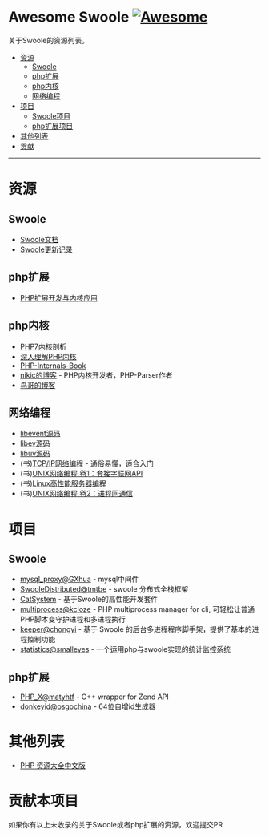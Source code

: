 # Awesome Swoole [![Awesome](https://cdn.rawgit.com/sindresorhus/awesome/d7305f38d29fed78fa85652e3a63e154dd8e8829/media/badge.svg)](https://github.com/sindresorhus/awesome)

关于Swoole的资源列表。

- [资源](#资源)
    - [Swoole](#Swoole)
    - [php扩展](#php扩展)
    - [php内核](#php内核)
    - [网络编程](#网络编程)
- [项目](#项目)
    - [Swoole项目](#Swoole项目)
    - [php扩展项目](#php扩展项目)
- [其他列表](#其他列表)
- [贡献](#贡献)

- - -

# 资源

## Swoole 

* [Swoole文档](https://wiki.swoole.com/)
* [Swoole更新记录](https://wiki.swoole.com/wiki/page/p-project/change_log.html)

## php扩展 

* [PHP扩展开发与内核应用](http://www.cunmou.com/phpbook/index.md)

## php内核 

* [PHP7内核剖析](https://github.com/pangudashu/php7-internal)
* [深入理解PHP内核](http://www.php-internals.com/)
* [PHP-Internals-Book](https://github.com/phpinternalsbook/PHP-Internals-Book)
* [nikic的博客](http://nikic.github.io/) - PHP内核开发者，PHP-Parser作者
* [鸟哥的博客](http://www.laruence.com/)

## 网络编程 

* [libevent源码](https://github.com/libevent/libevent)
* [libev源码](https://github.com/enki/libev)
* [libuv源码](https://github.com/libuv/libuv)
* (书)[TCP/IP网络编程](https://book.douban.com/subject/25911735/) - 通俗易懂，适合入门
* (书)[UNIX网络编程 卷1：套接字联网API](https://book.douban.com/subject/4859464/)
* (书)[Linux高性能服务器编程](https://book.douban.com/subject/24722611/)
* (书)[UNIX网络编程 卷2：进程间通信](https://book.douban.com/subject/26434599/)

# 项目

## Swoole 

* [mysql_proxy@GXhua](https://github.com/swoole/mysql-proxy) - mysql中间件
* [SwooleDistributed@tmtbe](https://github.com/tmtbe/SwooleDistributed) - swoole 分布式全栈框架
* [CatSystem](https://github.com/CatsSystem) - 基于Swoole的高性能开发套件
* [multiprocess@kcloze](https://github.com/kcloze/multiprocess) - PHP multiprocess manager for cli, 可轻松让普通PHP脚本变守护进程和多进程执行
* [keeper@chongyi](https://github.com/chongyi/keeper) - 基于 Swoole 的后台多进程程序脚手架，提供了基本的进程控制功能
* [statistics@smalleyes](https://github.com/smalleyes/statistics) - 一个运用php与swoole实现的统计监控系统

## php扩展 

* [PHP_X@matyhtf](https://github.com/swoole/PHP-X) - C++ wrapper for Zend API
* [donkeyid@osgochina](https://github.com/osgochina/donkeyid) - 64位自增id生成器

# 其他列表

* [PHP 资源大全中文版](https://github.com/jobbole/awesome-php-cn)

# 贡献本项目 

如果你有以上未收录的关于Swoole或者php扩展的资源，欢迎提交PR
